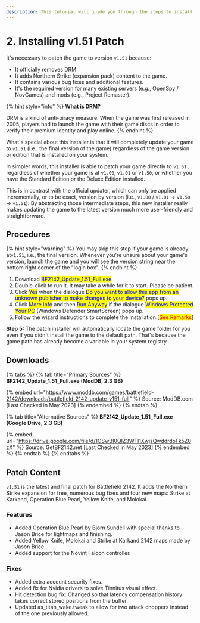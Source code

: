 ```yaml
---
description: This tutorial will guide you through the steps to install v1.51 patch.
---
```


# 2. Installing v1.51 Patch

It's necessary to patch the game to version `v1.51` because:

* It officially removes DRM.
* It adds Northern Strike (expansion pack) content to the game.
* It contains various bug fixes and additional features.
* It's the required version for many existing servers (e.g., OpenSpy / NovGames) and mods (e.g., Project Remaster).

{% hint style="info" %}
**What is DRM?**

DRM is a kind of anti-piracy measure. When the game was first released in 2005, players had to launch the game with their game discs in order to verify their premium identity and play online.
{% endhint %}

What's special about this installer is that it will completely update your game to `v1.51` (i.e., the final version of the game) regardless of the game version or edition that is installed on your system.

In simpler words, this installer is able to patch your game directly to `v1.51` , regardless of whether your game is at `v1.00`, `v1.01` or `v1.50`, or whether you have the Standard Edition or the Deluxe Edition installed.&#x20;

This is in contrast with the official updater, which can only be applied incrementally, or to be exact, version by version (i.e., `v1.00` / `v1.01` -> `v1.50` -> `v1.51`). By abstracting those intermediate steps, this new installer really makes updating the game to the latest version much more user-friendly and straightforward.

## Procedures

{% hint style="warning" %}
You may skip this step if your game is already at`v1.51`, i.e., the final version. Whenever you're unsure about your game's version, launch the game and you will see the version string near the bottom right corner of the "login box".
{% endhint %}

1. Download <mark style="color:blue;">BF2142\_Update\_1.51\_Full.exe</mark>.
2. Double-click to run it. It may take a while for it to start. Please be patient.
3. Click <mark style="color:blue;">Yes</mark> when the dialogue <mark style="color:blue;">Do you want to allow this app from an unknown publisher to make changes to your device?</mark> pops up.
4. ​Click <mark style="color:blue;">More Info</mark> and then <mark style="color:blue;">Run Anyway</mark> if the dialogue <mark style="color:blue;">Windows Protected Your PC</mark> (Windows Defender SmartScreen) pops up.
5. Follow the wizard instructions to complete the installation.​ \[<mark style="color:red;">See Remarks</mark>]

**Step 5:** The patch installer will automatically locate the game folder for you even if you didn't install the game to the default path. That's because the game path has already become a variable in your system registry.

## Downloads

{% tabs %}
{% tab title="Primary Sources" %}
**BF2142\_Update\_1.51\_Full.exe (ModDB, 2.3 GB)**

{% embed url="https://www.moddb.com/games/battlefield-2142/downloads/battlefield-2142-update-v151-full" %}
Source: ModDB.com \[Last Checked in May 2023]
{% endembed %}
{% endtab %}

{% tab title="Alternative Sources" %}
**BF2142\_Update\_1.51\_Full.exe (Google Drive, 2.3 GB)**

{% embed url="https://drive.google.com/file/d/1OSwBI0QIZ3WTl1XwjsQwddrdoTk5Z0zX" %}
Source: GetBF2142.net \[Last Checked in May 2023]
{% endembed %}
{% endtab %}
{% endtabs %}

## Patch Content

`v1.51` is the latest and final patch for Battlefield 2142. It adds the Northern Strike expansion for free, numerous bug fixes and four new maps: Strike at Karkand, Operation Blue Pearl, Yellow Knife, and Molokai.

### Features

* Added Operation Blue Pearl by Bjorn Sundell with special thanks to Jason Brice for lightmaps and finishing.
* Added Yellow Knife, Molokai and Strike at Karkand 2142 maps made by Jason Brice.
* Added support for the Novint Falcon controller.

### Fixes

* Added extra account security fixes.
* Added fix for Nvidia drivers to solve Tinnitus visual effect.
* Hit detection bug fix: Changed so that latency compensation history takes correct stored positions from the buffer.
* Updated as\_titan\_wake.tweak to allow for two attack choppers instead of the one previously allowed.
